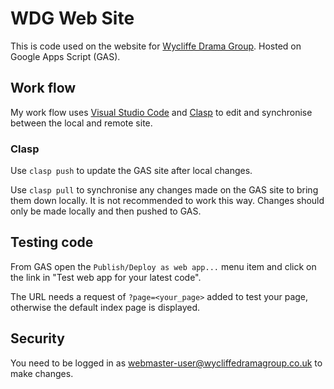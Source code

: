 # WDG Web Site
This is code used on the website for [Wycliffe Drama Group](https://www.wycliffedramagroup.co.uk/).  Hosted on Google Apps Script (GAS).

## Work flow
My work flow uses [Visual Studio Code](https://code.visualstudio.com/) and [Clasp](https://codelabs.developers.google.com/codelabs/clasp/#0) to edit and synchronise between the local and remote site.

### Clasp
Use `clasp push` to update the GAS site after local changes.

Use `clasp pull` to synchronise any changes made on the GAS site to bring them down locally.  It is not recommended to work this way.  Changes should only be made locally and then pushed to GAS.

## Testing code
From GAS open the `Publish/Deploy as web app...` menu item and click on the link in "Test web app for your latest code".

The URL needs a request of `?page=<your_page>` added to test your page, otherwise the default index page is displayed.

## Security
You need to be logged in as webmaster-user@wycliffedramagroup.co.uk to make changes.
